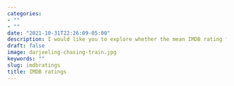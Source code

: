 ```yaml
---
categories:
- ""
- ""
date: "2021-10-31T22:26:09-05:00"
description: I would like you to explore whether the mean IMDB rating for Steven Spielberg and Tim Burton are the same or not. I first defined the aesthetics and reordered in order to show  Steven Spielberg on top. Additionally, I added the mean point, error bars and confidence interval overlap to show that indeed the two directors have an. The error bars represent the standard error from the mean and how variable my data is. They give a rough idea of either how precise a measurement is, or how far from the reported value it might be. In this graph the fact that the 95% confidence interval overlap indicates that both sample sizes of IMDB ratings are equal or nearly equal, and that the P value is greater than 0.05. Thus, the difference between the two is not statistically significant. 
draft: false
image: darjeeling-chasing-train.jpg
keywords: ""
slug: imdbratings
title: IMDB ratings
---
```

